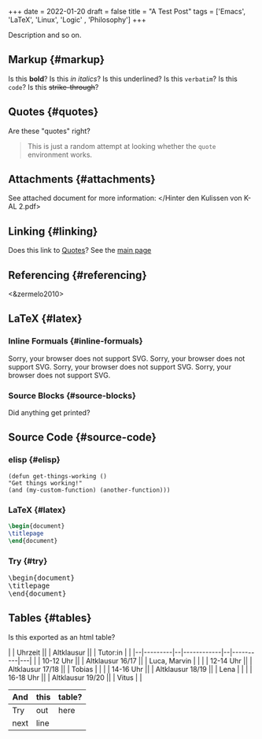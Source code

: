 +++
date = 2022-01-20
draft = false
title = "A Test Post"
tags = ['Emacs', 'LaTeX', 'Linux', 'Logic' , 'Philosophy']
+++

Description and so on.

## Markup {#markup}

Is this **bold**?
Is this _in italics_?
Is this <span class="underline">underlined</span>?
Is this `verbatim`?
Is this `code`?
Is this ~~strike-through~~?


## Quotes {#quotes}

Are these "quotes" right?

> This is just a random attempt at looking whether the `quote` environment works.


## Attachments {#attachments}

See attached document for more information: </Hinter den Kulissen von K-AL 2.pdf>


## Linking {#linking}

Does this link to [Quotes](#quotes)?
See the [main page](http://localhost:1313/)


## Referencing {#referencing}

<&zermelo2010>


## LaTeX {#latex}


### Inline Formuals {#inline-formuals}

<object type="image/svg+xml" data="file:///home/vitus/Schreibtisch/hugo/imgs/example_1305c7e5d25a7547d11b2c66ad2bbb9b08e42e4f.svg" class="org-svg">
Sorry, your browser does not support SVG.</object>
<object type="image/svg+xml" data="file:///home/vitus/Schreibtisch/hugo/imgs/example_bd90d936541c6d8adddf0709ed79c17ea2dc5be9.svg" class="org-svg">
Sorry, your browser does not support SVG.</object>
<object type="image/svg+xml" data="file:///home/vitus/Schreibtisch/hugo/imgs/example_fb891be1504b6682adbe8388482fcc9a420fc8a7.svg" class="org-svg">
Sorry, your browser does not support SVG.</object>
<object type="image/svg+xml" data="file:///home/vitus/Schreibtisch/hugo/imgs/example_1b8aa0e63af76143da3313712766b0df2141fdc2.svg" class="org-svg">
Sorry, your browser does not support SVG.</object>


### Source Blocks {#source-blocks}

Did anything get printed?


## Source Code {#source-code}


### elisp {#elisp}

```elisp
(defun get-things-working ()
"Get things working!"
(and (my-custom-function) (another-function)))
```


### LaTeX {#latex}

```LaTeX
\begin{document}
\titlepage
\end{document}
```


### Try {#try}

<pre>
\begin{document}
\titlepage
\end{document}
</pre>


## Tables {#tables}

Is this exported as an html table?

|  | Uhrzeit ||  | Altklausur ||  | Tutor:in |   |
|--|---------|--|------------|--|----------|---|
|  | 10-12 Uhr ||  | Altklausur 16/17 ||  | Luca, Marvin |   |
|  | 12-14 Uhr ||  | Altklausur 17/18 ||  | Tobias |   |
|  | 14-16 Uhr ||  | Altklausur 18/19 ||  | Lena |   |
|  | 16-18 Uhr ||  | Altklausur 19/20 ||  | Vitus |   |

| And  | this | table? |
|------|------|--------|
| Try  | out  | here   |
| next | line |        |
